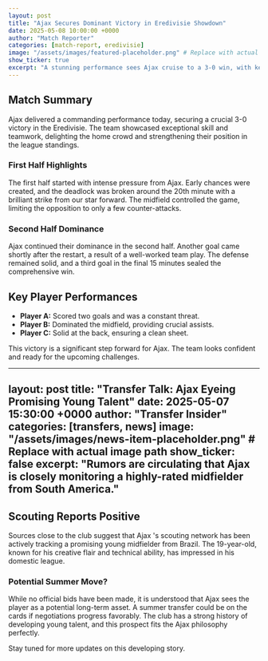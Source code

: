 ```yaml
---
layout: post
title: "Ajax Secures Dominant Victory in Eredivisie Showdown"
date: 2025-05-08 10:00:00 +0000
author: "Match Reporter"
categories: [match-report, eredivisie]
image: "/assets/images/featured-placeholder.png" # Replace with actual image path
show_ticker: true
excerpt: "A stunning performance sees Ajax cruise to a 3-0 win, with key players shining on the field."
---
```


## Match Summary

Ajax delivered a commanding performance today, securing a crucial 3-0 victory in the Eredivisie. The team showcased exceptional skill and teamwork, delighting the home crowd and strengthening their position in the league standings.

### First Half Highlights

The first half started with intense pressure from Ajax. Early chances were created, and the deadlock was broken around the 20th minute with a brilliant strike from our star forward. The midfield controlled the game, limiting the opposition to only a few counter-attacks.

### Second Half Dominance

Ajax continued their dominance in the second half. Another goal came shortly after the restart, a result of a well-worked team play. The defense remained solid, and a third goal in the final 15 minutes sealed the comprehensive win.

## Key Player Performances

*   **Player A:** Scored two goals and was a constant threat.
*   **Player B:** Dominated the midfield, providing crucial assists.
*   **Player C:** Solid at the back, ensuring a clean sheet.

This victory is a significant step forward for Ajax. The team looks confident and ready for the upcoming challenges.

--- 

layout: post
title: "Transfer Talk: Ajax Eyeing Promising Young Talent"
date: 2025-05-07 15:30:00 +0000
author: "Transfer Insider"
categories: [transfers, news]
image: "/assets/images/news-item-placeholder.png" # Replace with actual image path
show_ticker: false
excerpt: "Rumors are circulating that Ajax is closely monitoring a highly-rated midfielder from South America."
---

## Scouting Reports Positive

Sources close to the club suggest that Ajax
's scouting network has been actively tracking a promising young midfielder from Brazil. The 19-year-old, known for his creative flair and technical ability, has impressed in his domestic league.

### Potential Summer Move?

While no official bids have been made, it is understood that Ajax sees the player as a potential long-term asset. A summer transfer could be on the cards if negotiations progress favorably. The club has a strong history of developing young talent, and this prospect fits the Ajax philosophy perfectly.

Stay tuned for more updates on this developing story.
